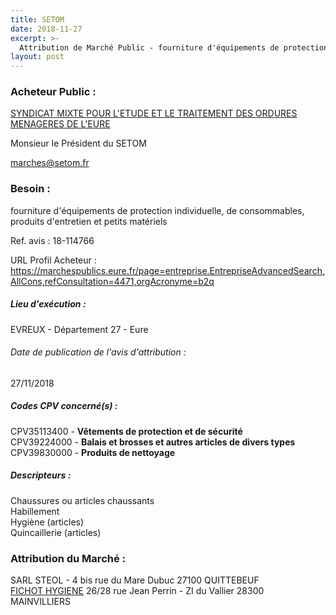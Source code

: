 ```yaml
---
title: SETOM
date: 2018-11-27
excerpt: >-
  Attribution de Marché Public - fourniture d'équipements de protection individuelle, de consommables, produits d'entretien et petits matériels
layout: post
---
```


### Acheteur Public : 
<a href="/acheteur-137/siren-252703111"> SYNDICAT MIXTE POUR L'ETUDE ET LE TRAITEMENT DES ORDURES MENAGERES DE L'EURE</a><br/>

Monsieur le Président du SETOM

marches@setom.fr



### Besoin :

fourniture d'équipements de protection individuelle, de consommables, produits d'entretien et petits matériels

Ref. avis : 18-114766

URL Profil Acheteur : https://marchespublics.eure.fr/page=entreprise.EntrepriseAdvancedSearch,AllCons,refConsultation=4471,orgAcronyme=b2q

##### Lieu d'exécution :

EVREUX - Département 27 - Eure

###### Date de publication de l'avis d'attribution : 
27/11/2018

##### Codes CPV concerné(s) :
CPV35113400 - **Vêtements de protection et de sécurité** <br/>
CPV39224000 - **Balais et brosses et autres articles de divers types** <br/>
CPV39830000 - **Produits de nettoyage** <br/>

##### Descripteurs :
Chaussures ou articles chaussants <br/>
Habillement <br/>
Hygiène (articles) <br/>
Quincaillerie (articles) <br/>

### Attribution du Marché :
SARL STEOL - 4 bis rue du Mare Dubuc 27100 QUITTEBEUF <br/>
<a href="/entreprise-552/siren-384574323"> FICHOT HYGIENE</a>    26/28 rue Jean Perrin - ZI du Vallier 28300 MAINVILLIERS <br/>
